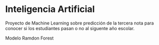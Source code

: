 # Inteligencia Artificial
Proyecto de Machine Learning sobre predicción de la tercera nota para conocer si los estudiantes pasan o no al siguente año escolar.

Modelo Ramdon Forest
